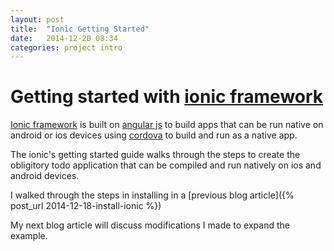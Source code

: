 ```yaml
---
layout: post
title:  "Ionic Getting Started"
date:   2014-12-20 08:34
categories: project intro
---
```


# Getting started with [ionic framework][ionic]

[Ionic framework][ionic] is built on [angular js](http://angularjs.org) to build apps that can be run native on android or ios devices using [cordova][cordova] to build and run as a native app.

The ionic's getting started guide walks through the steps to create the obligitory todo application that can be compiled and run natively on ios and android devices. 

I walked through the steps in installing in a [previous blog article]({% post_url 2014-12-18-install-ionic %})

My next blog article will discuss modifications I made to expand the example.



[ionic]: http://ionicframework.com
[cordova]:   http://cordova.apache.org/

